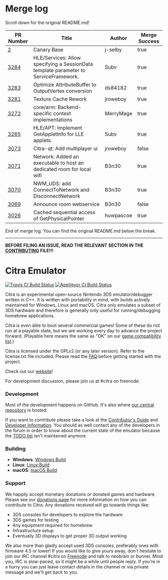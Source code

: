 # Merge log

Scroll down for the original README.md!

|PR Number|Title|Author|Merge Success|
|----|----|----|----|
|[2](https://github.com/citra-emu/citra-canary/pull/2)|Canary Base|j-selby|true|
|[3284](https://github.com/citra-emu/citra/pull/3284)| HLE/Services: Allow specifying a SessionData template parameter to ServiceFramework.|Subv|true|
|[3283](https://github.com/citra-emu/citra/pull/3283)|Optimize AttributeBuffer to OutputVertex conversion|ds84182|true|
|[3281](https://github.com/citra-emu/citra/pull/3281)|Texture Cache Rework|jroweboy|true|
|[3272](https://github.com/citra-emu/citra/pull/3272)|core/arm: Backend-specific context implementations|MerryMage|true|
|[3265](https://github.com/citra-emu/citra/pull/3265)|HLE/APT: Implement GetAppletInfo for LLE applets.|Subv|true|
|[3073](https://github.com/citra-emu/citra/pull/3073)|Citra-qt: Add multiplayer ui|jroweboy|false|
|[3071](https://github.com/citra-emu/citra/pull/3071)|Network: Added an executable to host an dedicated room for local wifi|B3n30|true|
|[3070](https://github.com/citra-emu/citra/pull/3070)|NWM_UDS: add ConnectToNetwork and DisconnectNetwork|B3n30|true|
|[3069](https://github.com/citra-emu/citra/pull/3069)|Announce room webservice|B3n30|false|
|[3026](https://github.com/citra-emu/citra/pull/3026)|Cached sequential access of GetPhysicalPointer|huwpascoe|true|


End of merge log. You can find the original README.md below the break.

------

**BEFORE FILING AN ISSUE, READ THE RELEVANT SECTION IN THE [CONTRIBUTING](https://github.com/citra-emu/citra/blob/master/CONTRIBUTING.md#reporting-issues) FILE!!!**

Citra Emulator
==============
[![Travis CI Build Status](https://travis-ci.org/citra-emu/citra.svg?branch=master)](https://travis-ci.org/citra-emu/citra)
[![AppVeyor CI Build Status](https://ci.appveyor.com/api/projects/status/sdf1o4kh3g1e68m9?svg=true)](https://ci.appveyor.com/project/bunnei/citra)

Citra is an experimental open-source Nintendo 3DS emulator/debugger written in C++. It is written with portability in mind, with builds actively maintained for Windows, Linux and macOS. Citra only emulates a subset of 3DS hardware and therefore is generally only useful for running/debugging homebrew applications.

Citra is even able to boot several commercial games! Some of these do not run at a playable state, but we are working every day to advance the project forward. (Playable here means the same as "OK" on our [game compatibility list](https://citra-emu.org/game).)

Citra is licensed under the GPLv2 (or any later version). Refer to the license.txt file included. Please read the [FAQ](https://citra-emu.org/wiki/faq/) before getting started with the project.

Check out our [website](https://citra-emu.org/)!

For development discussion, please join us at #citra on freenode.

### Development

Most of the development happens on GitHub. It's also where [our central repository](https://github.com/citra-emu/citra) is hosted.

If you want to contribute please take a look at the [Contributor's Guide](CONTRIBUTING.md) and [Developer Information](https://github.com/citra-emu/citra/wiki/Developer-Information). You should as well contact any of the developers in the forum in order to know about the current state of the emulator because the [TODO list](https://docs.google.com/document/d/1SWIop0uBI9IW8VGg97TAtoT_CHNoP42FzYmvG1F4QDA) isn't maintained anymore.

### Building

* __Windows__: [Windows Build](https://github.com/citra-emu/citra/wiki/Building-For-Windows)
* __Linux__: [Linux Build](https://github.com/citra-emu/citra/wiki/Building-For-Linux)
* __macOS__: [macOS Build](https://github.com/citra-emu/citra/wiki/Building-for-macOS)


### Support
We happily accept monetary donations or donated games and hardware. Please see our [donations page](https://citra-emu.org/donate/) for more information on how you can contribute to Citra. Any donations received will go towards things like:
* 3DS consoles for developers to explore the hardware
* 3DS games for testing
* Any equipment required for homebrew
* Infrastructure setup
* Eventually 3D displays to get proper 3D output working

We also more than gladly accept used 3DS consoles, preferably ones with firmware 4.5 or lower! If you would like to give yours away, don't hesitate to join our IRC channel #citra on [Freenode](http://webchat.freenode.net/?channels=citra) and talk to neobrain or bunnei. Mind you, IRC is slow-paced, so it might be a while until people reply. If you're in a hurry you can just leave contact details in the channel or via private message and we'll get back to you.
